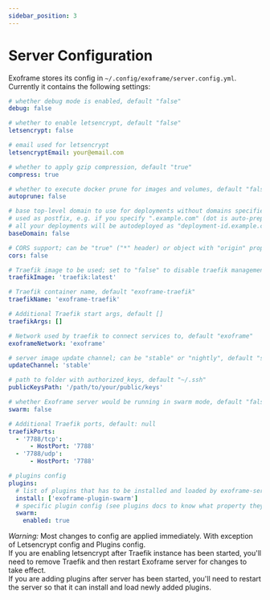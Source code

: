 ```yaml
---
sidebar_position: 3
---
```


# Server Configuration

Exoframe stores its config in `~/.config/exoframe/server.config.yml`.  
Currently it contains the following settings:

```yaml
# whether debug mode is enabled, default "false"
debug: false

# whether to enable letsencrypt, default "false"
letsencrypt: false

# email used for letsencrypt
letsencryptEmail: your@email.com

# whether to apply gzip compression, default "true"
compress: true

# whether to execute docker prune for images and volumes, default "false"
autoprune: false

# base top-level domain to use for deployments without domains specified, default "false"
# used as postfix, e.g. if you specify ".example.com" (dot is auto-prepended if not present)
# all your deployments will be autodeployed as "deployment-id.example.com"
baseDomain: false

# CORS support; can be "true" ("*" header) or object with "origin" property, default "false"
cors: false

# Traefik image to be used; set to "false" to disable traefik management, default "traefik:latest"
traefikImage: 'traefik:latest'

# Traefik container name, default "exoframe-traefik"
traefikName: 'exoframe-traefik'

# Additional Traefik start args, default []
traefikArgs: []

# Network used by traefik to connect services to, default "exoframe"
exoframeNetwork: 'exoframe'

# server image update channel; can be "stable" or "nightly", default "stable"
updateChannel: 'stable'

# path to folder with authorized_keys, default "~/.ssh"
publicKeysPath: '/path/to/your/public/keys'

# whether Exoframe server would be running in swarm mode, default "false"
swarm: false

# Additional Traefik ports, default: null
traefikPorts:
  - '7788/tcp':
      - HostPort: '7788'
  - '7788/udp':
      - HostPort: '7788'

# plugins config
plugins:
  # list of plugins that has to be installed and loaded by exoframe-server on startup
  install: ['exoframe-plugin-swarm']
  # specific plugin config (see plugins docs to know what property they use)
  swarm:
    enabled: true
```

_Warning:_ Most changes to config are applied immediately. With exception of Letsencrypt config and Plugins config.  
If you are enabling letsencrypt after Traefik instance has been started, you'll need to remove Traefik and then restart Exoframe server for changes to take effect.  
If you are adding plugins after server has been started, you'll need to restart the server so that it can install and load newly added plugins.
